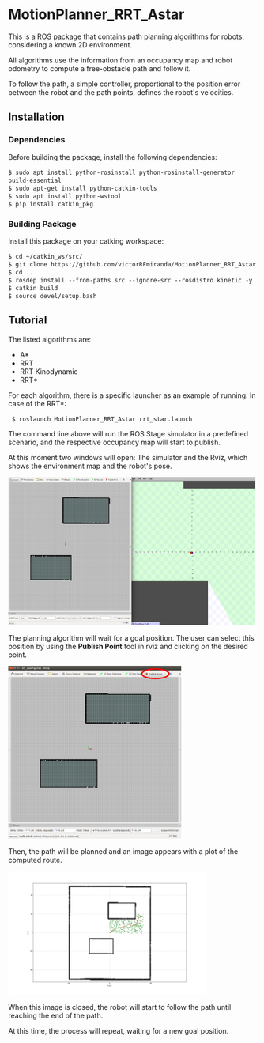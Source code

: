 # MotionPlanner_RRT_Astar
This is a ROS package that contains path planning algorithms for robots, considering a known 2D environment.

All algorithms use the information from an occupancy map and robot odometry to compute a free-obstacle path and follow it.

To follow the path, a simple controller, proportional to the position error between the robot and the path points, defines the robot's velocities.

## Installation

### Dependencies

Before building the package, install the following dependencies:

```
$ sudo apt install python-rosinstall python-rosinstall-generator build-essential
$ sudo apt-get install python-catkin-tools
$ sudo apt install python-wstool
$ pip install catkin_pkg
```

### Building Package

Install this package on your catking workspace:

```
$ cd ~/catkin_ws/src/
$ git clone https://github.com/victorRFmiranda/MotionPlanner_RRT_Astar
$ cd ..
$ rosdep install --from-paths src --ignore-src --rosdistro kinetic -y
$ catkin build
$ source devel/setup.bash
```


## Tutorial
The listed algorithms are:
* A*
* RRT
* RRT Kinodynamic
* RRT*

For each algorithm, there is a specific launcher as an example of running.
In case of the RRT*:
```
 $ roslaunch MotionPlanner_RRT_Astar rrt_star.launch
```
The command line above will run the ROS Stage simulator in a predefined scenario, and the respective occupancy map will start to publish.

At this moment two windows will open: The simulator and the Rviz, which shows the environment map and the robot's pose.

<img src="https://github.com/victorRFmiranda/MotionPlanner_RRT_Astar/blob/main/images/RRT_example1.png" width="500" height="300">

The planning algorithm will wait for a goal position. The user can select this position by using the **Publish Point** tool in rviz and clicking on the desired point.

<img src="https://github.com/victorRFmiranda/MotionPlanner_RRT_Astar/blob/main/images/RRT_example2.png" width="350" height="350">

Then, the path will be planned and an image appears with a plot of the computed route.

<img src="https://github.com/victorRFmiranda/MotionPlanner_RRT_Astar/blob/main/images/RRT_example3.png" width="400" height="250">

When this image is closed, the robot will start to follow the path until reaching the end of the path.

At this time, the process will repeat, waiting for a new goal position.

